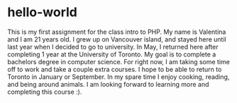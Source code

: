 # hello-world
This is my first assignment for the class intro to PHP.
My name is Valentina and I am 21 years old. I grew up on Vancouver island, and stayed here until last year when I decided to go to university. In May, I returned here after completing 1 year at the University of Toronto. My goal is to complete a bachelors degree in computer science. For right now, I am taking some time off to work and take a couple extra courses. I hope to be able to return to Toronto in January or September. In my spare time I enjoy cooking, reading, and being around animals. I am looking forward to learning more and completing this course :).
